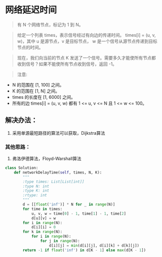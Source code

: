 # 网络延迟时间

> 有 N 个网络节点，标记为 1 到 N。

> 给定一个列表 times，表示信号经过有向边的传递时间。 times[i] = (u, v, w)，其中 u 是源节点，v 是目标节点， w 是一个信号从源节点传递到目标节点的时间。

> 现在，我们向当前的节点 K 发送了一个信号。需要多久才能使所有节点都收到信号？如果不能使所有节点收到信号，返回 -1。


> 注意:

- N 的范围在 [1, 100] 之间。
- K 的范围在 [1, N] 之间。
- times 的长度在 [1, 6000] 之间。
- 所有的边 times[i] = (u, v, w) 都有 1 <= u, v <= N 且 1 <= w <= 100。


## 解决办法：
1. 采用单源最短路径的算法可以获取，Dijkstra算法


### 其他思路：
1. 弗洛伊德算法，Floyd-Warshall算法

```python
class Solution:
    def networkDelayTime(self, times, N, K):
        """
        :type times: List[List[int]]
        :type N: int
        :type K: int
        :rtype: int
        """
        d = [[float('inf')] * N for _ in range(N)]
        for time in times:
            u, v, w = time[0] - 1, time[1] - 1, time[2]
            d[u][v] = w
        for i in range(N):
            d[i][i] = 0
        for k in range(N):
            for i in range(N):
                for j in range(N):
                    d[i][j] = min(d[i][j], d[i][k] + d[k][j])
        return -1 if float('inf') in d[K - 1] else max(d[K - 1])
```
